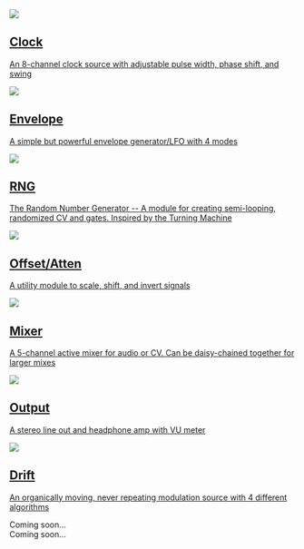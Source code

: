 <div class="fm-container">
  <a href="https://quinnfreedman.github.io/modular/modules/Clock" class="fm-hidden-link">
    <div class="fm-module-box">
      <img src="https://quinnfreedman.github.io/modular/modules/Clock/docs/images/clock_faceplate_display.svg" />
      <div>
        <h2>Clock</h2>
        <p>An 8-channel clock source with adjustable pulse width, phase shift, and swing</p>
      </div>
    </div>
  </a>
  <a href="https://quinnfreedman.github.io/modular/modules/Envelope" class="fm-hidden-link">
    <div class="fm-module-box">
      <img src="https://quinnfreedman.github.io/modular/modules/Envelope/docs/images/envelope_faceplate_display.svg" />
      <div>
        <h2>Envelope</h2>
        <p>A simple but powerful envelope generator/LFO with 4 modes</p>
      </div>
    </div>
  </a>
  <a href="https://quinnfreedman.github.io/modular/modules/RNG" class="fm-hidden-link">
    <div class="fm-module-box">
      <img src="https://quinnfreedman.github.io/modular/modules/RNG/docs/images/rng_faceplate_display.svg" />
      <div>
        <h2>RNG</h2>
        <p>The Random Number Generator -- A module for creating semi-looping, randomized CV and gates. Inspired by the Turning Machine</p>
      </div>
    </div>
  </a>
  <a href="https://quinnfreedman.github.io/modular/modules/OffsetAtten" class="fm-hidden-link">
    <div class="fm-module-box">
      <img src="https://quinnfreedman.github.io/modular/modules/OffsetAtten/docs/images/offset_atten_faceplate.svg" />
      <div>
        <h2>Offset/Atten</h2>
        <p>A utility module to scale, shift, and invert signals</p>
      </div>
    </div>
  </a>
  <a href="https://quinnfreedman.github.io/modular/modules/Mixer" class="fm-hidden-link">
    <div class="fm-module-box">
      <img src="https://quinnfreedman.github.io/modular/modules/Mixer/docs/images/mixer_faceplate_display.svg" />
      <div>
        <h2>Mixer</h2>
        <p>A 5-channel active mixer for audio or CV. Can be daisy-chained together for larger mixes</p>
      </div>
    </div>
  </a>
  <a href="https://quinnfreedman.github.io/modular/modules/Output" class="fm-hidden-link">
    <div class="fm-module-box">
      <img src="https://quinnfreedman.github.io/modular/modules/Output/docs/images/output_faceplate.svg" />
      <div>
        <h2>Output</h2>
        <p>A stereo line out and headphone amp with VU meter</p>
      </div>
    </div>
  </a>
  <a href="https://quinnfreedman.github.io/modular/modules/Drift" class="fm-hidden-link">
    <div class="fm-module-box">
      <img src="https://quinnfreedman.github.io/modular/modules/Drift/docs/images/drift.svg" />
      <div>
        <h2>Drift</h2>
        <p>An organically moving, never repeating modulation source with 4 different algorithms</p>
      </div>
    </div>
  </a>
  <div class="fm-module-box">
  Coming soon...
  </div>
  <div class="fm-module-box">
  Coming soon...
  </div>
</div>
